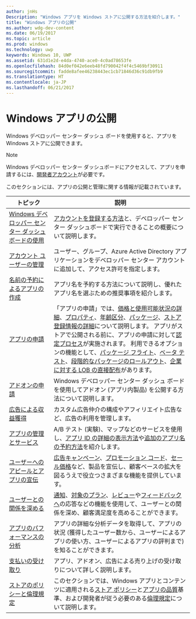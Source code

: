 ```yaml
---
author: jnHs
Description: "Windows アプリを Windows ストアに公開する方法を紹介します。"
title: "Windows アプリの公開"
ms.author: wdg-dev-content
ms.date: 06/19/2017
ms.topic: article
ms.prod: windows
ms.technology: uwp
keywords: Windows 10, UWP
ms.assetid: 631d1e2d-e4da-4740-ace0-4c0ad78653fe
ms.openlocfilehash: 84d0ef042e6eeb48fd790042f4f4c5469bf30911
ms.sourcegitcommit: fadde8afee46238443ec1cb71846d36c91db9fb9
ms.translationtype: HT
ms.contentlocale: ja-JP
ms.lasthandoff: 06/21/2017
---
```

# <a name="publish-windows-apps"></a>Windows アプリの公開

Windows デベロッパー センター ダッシュ ボードを使用すると、アプリを Windows ストアに公開できます。 

> [!NOTE]
> Windows デベロッパー センター ダッシュボードにアクセスして、アプリを申請するには、[開発者アカウント](http://go.microsoft.com/fwlink/p/?LinkId=615100)が必要です。

このセクションには、アプリの公開と管理に関する情報が記載されています。

| **トピック** | **説明** |
|-----------|-----------------|
| [Windows デベロッパー センター ダッシュボードの使用](using-the-windows-dev-center-dashboard.md) | [アカウントを登録する方法](opening-a-developer-account.md)と、デベロッパー センター ダッシュボードで実行できることの概要について説明します。 |
| [アカウント ユーザーの管理](manage-account-users.md) | ユーザー、グループ、Azure Active Directory アプリケーションをデベロッパー センター アカウントに追加して、アクセス許可を指定します。 |
| [名前の予約によるアプリの作成](create-your-app-by-reserving-a-name.md) | アプリ名を予約する方法について説明し、優れたアプリ名を選ぶための推奨事項を紹介します。 |
| [アプリの申請](app-submissions.md) | 「アプリの申請」では、[価格と使用可能状況の詳細](set-app-pricing-and-availability.md)、[プロパティ](enter-app-properties.md)、[年齢区分](age-ratings.md)、[パッケージ](upload-app-packages.md)、[ストア登録情報の詳細](create-app-store-listings.md)について説明します。 アプリがストアで公開される前に、アプリの申請に対して[認定プロセス](the-app-certification-process.md)が実施されます。 利用できるオプションの機能として、[パッケージ フライト](package-flights.md)、[ベータ テスト](beta-testing-and-targeted-distribution.md)、[段階的なパッケージのロールアウト](gradual-package-rollout.md)、[企業に対する LOB の直接配布](distribute-lob-apps-to-enterprises.md)があります。 |
| [アドオンの申請](add-on-submissions.md) | Windows デベロッパー センター ダッシュ ボードを使用してアドオン (アプリ内製品) を公開する方法について説明します。 |
| [広告による収益獲得](monetize-with-ads.md) | カスタム広告仲介の構成やアフィリエイト広告など、広告の利用を管理します。 |
| [アプリの管理とサービス](app-management-and-services.md) | A/B テスト (実験)、マップなどのサービスを使用し、[アプリ ID の詳細の表示方法](view-app-identity-details.md)や[追加のアプリ名の予約方法](manage-app-names.md)を紹介します。 |
| [ユーザーへのアピールとアプリの宣伝](attract-customers-and-promote-your-apps.md) | [広告キャンペーン](create-an-ad-campaign-for-your-app.md)、[プロモーション コード](generate-promotional-codes.md)、[セール価格](put-apps-and-add-ons-on-sale.md)など、製品を宣伝し、顧客ベースの拡大を図るうえで役立つさまざまな機能を提供しています。 |
| [ユーザーとの関係を深める](engage-with-your-customers.md) | [通知](send-push-notifications-to-your-apps-customers.md)、[対象のプラン](use-targeted-offers-to-maximize-engagement-and-conversions.md)、[レビュー](respond-to-customer-reviews.md)や[フィードバックへ](respond-to-customer-feedback.md)の応答などの機能を使用して、ユーザーとの関係を深め、顧客満足度を高めることができます。 
| [アプリのパフォーマンスの分析](analytics.md) | アプリの詳細な分析データを取得して、アプリの状況 (獲得したユーザー数から、ユーザーによるアプリの使い方、ユーザーによるアプリの評判まで) を知ることができます。|
| [支払いの受け取り](getting-paid-apps.md) | アプリ、アドオン、広告による売り上げの受け取りについて詳しく説明します。 |
| [ストアのポリシーと倫理規定](https://msdn.microsoft.com/library/windows/apps/dn764939.aspx) | このセクションでは、Windows アプリとコンテンツに適用される[ストア ポリシー](https://msdn.microsoft.com/library/windows/apps/dn764944.aspx)と[アプリの品質](https://msdn.microsoft.com/library/windows/apps/mt652261.aspx)基準、および開発者が従う必要のある[倫理規定](https://msdn.microsoft.com/library/windows/apps/dn764941.aspx)について説明します。 |
 
